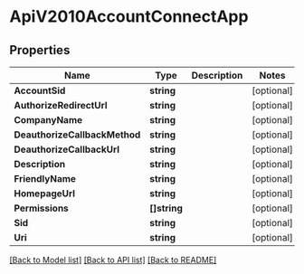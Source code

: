 # ApiV2010AccountConnectApp

## Properties

Name | Type | Description | Notes
------------ | ------------- | ------------- | -------------
**AccountSid** | **string** |  | [optional] 
**AuthorizeRedirectUrl** | **string** |  | [optional] 
**CompanyName** | **string** |  | [optional] 
**DeauthorizeCallbackMethod** | **string** |  | [optional] 
**DeauthorizeCallbackUrl** | **string** |  | [optional] 
**Description** | **string** |  | [optional] 
**FriendlyName** | **string** |  | [optional] 
**HomepageUrl** | **string** |  | [optional] 
**Permissions** | **[]string** |  | [optional] 
**Sid** | **string** |  | [optional] 
**Uri** | **string** |  | [optional] 

[[Back to Model list]](../README.md#documentation-for-models) [[Back to API list]](../README.md#documentation-for-api-endpoints) [[Back to README]](../README.md)


